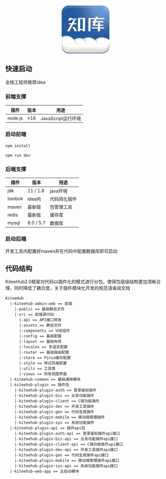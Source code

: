 <div align="center">
    <p align="center">
        <img src="kiteehub-admin-web/public/img/logo.png" height="150" alt="logo"/>
    </p>
</div>

## 快速启动

全栈工程师推荐idea

### 前端支撑
| 插件 | 版本   | 用途 |
|--- | ----- | ----- |
| node.js | ≥16 |  JavaScript运行环境 |

### 启动前端

```
npm install
```
```
npm run dev
```
### 后端支撑
| 插件 | 版本 | 用途 |
| --- | ----- |  ----- |
| jdk | 11 / 1.8 |java环境 |
| lombok | idea内 |代码简化插件 |
| maven | 最新版 |包管理工具 |
| redis | 最新版 | 缓存库 |
| mysql | 8.0 / 5.7 | 数据库 |

### 启动后端
开发工具内配置好maven并在代码中配置数据库即可启动

## 代码结构

KiteeHub2.0框架对代码以插件化的模式进行分包，使得包层级结构更加清晰合理，同时降低了耦合度，关于插件模块化开发的规范请查阅文档
```
KiteeHub
  |-kiteehub-admin-web == 前端
    |-public == 基础静态文件
    |-src == 前端源代码
      |-api == API接口转发
      |-assets == 静态文件
      |-components == VUE组件
      |-config == 基础配置
      |-layout == 基础布局
      |-locales == 多语言配置
      |-router == 基础路由配置
      |-store == Pinia缓存配置
      |-style == 样式风格配置
      |-utils == 工具类
      |-views == 所有视图界面
  |-kiteehub-common == 基础通用模块
  |-kiteehub-plugin == 插件包
    |-kiteehub-plugin-auth == 登录鉴权插件
    |-kiteehub-plugin-biz == 业务功能插件
    |-kiteehub-plugin-client == C端功能插件
    |-kiteehub-plugin-dev == 开发工具插件
    |-kiteehub-plugin-gen == 代码生成插件
    |-kiteehub-plugin-mobile == 移动端管理插件
    |-kiteehub-plugin-sys == 系统功能插件
  |-kiteehub-plugin-api == 插件api包
    |-kiteehub-plugin-auth-api == 登录鉴权插件api接口
    |-kiteehub-plugin-biz-api == 业务功能插件api接口
    |-kiteehub-plugin-client-api == C端功能插件api接口
    |-kiteehub-plugin-dev-api == 开发工具插件api接口
    |-kiteehub-plugin-gen == 代码生成插件api接口
    |-kiteehub-plugin-mobile == 移动端管理插件api接口
    |-kiteehub-plugin-sys-api == 系统功能插件api接口
  |-kiteehub-web-app == 主启动模块
```
